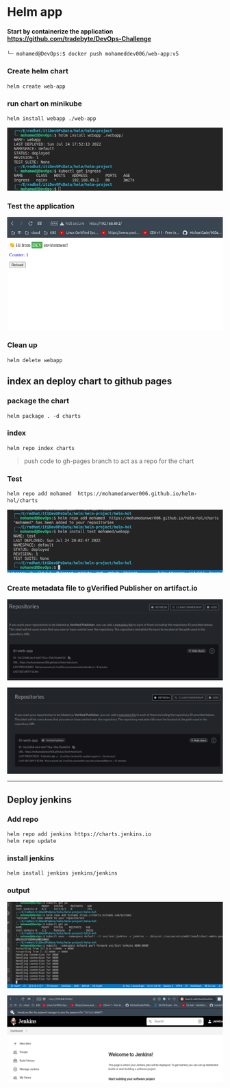 # Helm app

#### Start by containerize the application https://github.com/tradebyte/DevOps-Challenge

```
└─ mohamed@DevOps:$ docker push mohameddev006/web-app:v5

```

### Create helm chart

```
helm create web-app
```

### run chart on minikube

```
helm install webapp ./web-app
```

![alt](./assets/1.png)

### Test the application

![alt](./assets/test.png)

### Clean up

```
helm delete webapp
```

## index an deploy chart to github pages 

### package the chart

```
helm package . -d charts

```
### index

```
helm repo index charts
```

> push code to gh-pages branch to act as a repo for the chart

### Test
```
helm repo add mohamed  https://mohamedanwer006.github.io/helm-hol/charts

```
 ![alt](./assets/2.png)

### Create metadata file to gVerified Publisher  on artifact.io

![alt](./assets/3.png)

![alt](./assets/4.png)

---

## Deploy jenkins 

### Add repo
```
helm repo add jenkins https://charts.jenkins.io
helm repo update
```
### install jenkins

```
helm install jenkins jenkins/jenkins
```

### output
![alt](./assets/6.png)

![alt](./assets/5.png)


